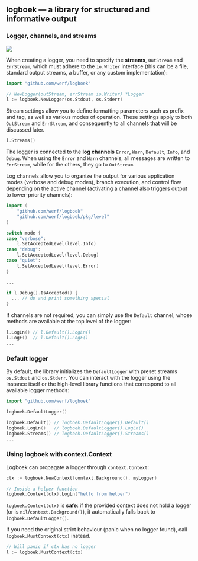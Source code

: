 ## logboek — a library for structured and informative output

### Logger, channels, and streams

<img src="https://github.com/werf/logboek/blob/master/logger.png?raw=true">

When creating a logger, you need to specify the **streams**, `OutStream` and `ErrStream`, which must adhere to the `io.Writer` interface (this can be a file, standard output streams, a buffer, or any custom implementation):

```go
import "github.com/werf/logboek"

// NewLogger(outStream, errStream io.Writer) *Logger
l := logboek.NewLogger(os.Stdout, os.Stderr)
```

Stream settings allow you to define formatting parameters such as prefix and tag, as well as various modes of operation. These settings apply to both `OutStream` and `ErrStream`, and consequently to all channels that will be discussed later.

```go
l.Streams()
```

The logger is connected to the **log channels** `Error`, `Warn`, `Default`, `Info`, and `Debug`. When using the `Error` and `Warn` channels, all messages are written to `ErrStream`, while for the others, they go to `OutStream`.

Log channels allow you to organize the output for various application modes (verbose and debug modes), branch execution, and control flow depending on the active channel (activating a channel also triggers output to lower-priority channels):

```go
import (
    "github.com/werf/logboek"
    "github.com/werf/logboek/pkg/level"
)

switch mode {
case "verbose":
    l.SetAcceptedLevel(level.Info)
case "debug":
    l.SetAcceptedLevel(level.Debug)
case "quiet":
    l.SetAcceptedLevel(level.Error)  
}

...

if l.Debug().IsAccepted() {
  ... // do and print something special
}
```

If channels are not required, you can simply use the `Default` channel, whose methods are available at the top level of the logger:

```go
l.LogLn() // l.Default().LogLn()
l.LogF()  // l.Default().LogF()
...
```

<!---
- Terminal width
- Inherited settings
- Proxy
-->

### Default logger

By default, the library initializes the `DefaultLogger` with preset streams `os.Stdout` and `os.Stderr`. You can interact with the logger using the instance itself or the high-level library functions that correspond to all available logger methods:

```go
import "github.com/werf/logboek"

logboek.DefaultLogger()

logboek.Default() // logboek.DefaultLogger().Default()
logboek.LogLn()   // logboek.DefaultLogger().LogLn()
logboek.Streams() // logboek.DefaultLogger().Streams()
...
```

### Using logboek with context.Context

Logboek can propagate a logger through `context.Context`:

```go
ctx := logboek.NewContext(context.Background(), myLogger)

// Inside a helper function
logboek.Context(ctx).LogLn("hello from helper")
```

`logboek.Context(ctx)` is **safe**: if the provided context does not hold a logger (or is `nil`/`context.Background()`), it automatically falls back to `logboek.DefaultLogger()`.

If you need the original strict behaviour (panic when no logger found), call `logboek.MustContext(ctx)` instead.

```go
// Will panic if ctx has no logger
l := logboek.MustContext(ctx)
```
<!---
## Logging Methods

<img align="right" src="https://github.com/werf/logboek/blob/master/logboek.png?raw=true">
-->

<!---
## Processes and blocks
## Prefix and tag
## Modes
- isMuted                            
- isStyleEnabled                     
- isLineWrappingEnabled              
- isProxyStreamDataFormattingEnabled 
- isGitlabCollapsibleSectionsEnabled 
- isPrefixWithTimeEnabled            
- isLogProcessBorderEnabled 
## Using in external libraries
## Using in go-routines
-->
